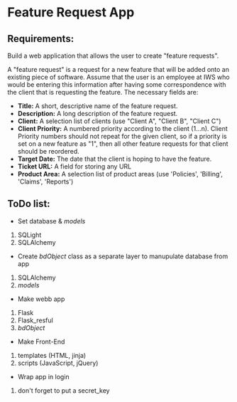 Feature Request App
===================

Requirements:
-------------

Build a web application that allows the user to create "feature requests".

A "feature request" is a request for a new feature that will be added onto an existing piece of software. Assume that the user is an employee at IWS who would be entering this information after having some correspondence with the client that is requesting the feature. The necessary fields are:

* **Title:** A short, descriptive name of the feature request.
* **Description:** A long description of the feature request.
* **Client:** A selection list of clients (use "Client A", "Client B", "Client C")
* **Client Priority:** A numbered priority according to the client (1...n). Client Priority numbers should not repeat for the given client, so if a priority is set on a new feature as "1", then all other feature requests for that client should be reordered.
* **Target Date:** The date that the client is hoping to have the feature.
* **Ticket URL:** A field for storing any URL
* **Product Area:** A selection list of product areas (use 'Policies', 'Billing', 'Claims', 'Reports')

ToDo list:
----------

* Set database & _models_
1. SQLight
2. SQLAlchemy

* Create _bdObject_ class as a separate layer to manupulate database from app
1. SQLAlchemy
2. _models_

* Make webb app
1. Flask
2. Flask_resful
3. _bdObject_

* Make Front-End
1. templates (HTML, jinja)
2. scripts (JavaScript, jQuery)

* Wrap app in login
1. don't forget to put a secret_key